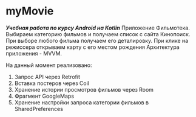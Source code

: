 # myMovie
***Учебная работа по курсу Android на Kotlin***
Приложение Фильмотека. Выбираем категорию фильмов и получаем список с сайта Кинопоиск. При выборе любого фильма получаем его деталировку. При клике на режиссера открываем карту с его местом рождения
Архитектура приложения - MVVM.

На данный момент реализовано:
1. Запрос API через Retrofit
2. Вставка постеров через Coil
3. Хранение истории просмотров фильмов через Room
4. Фрагмент GoogleMaps
5. Хранение настройки запроса категории фильмов в SharedPreferences

